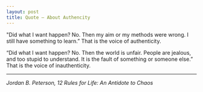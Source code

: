 ```yaml
---
layout: post
title: Quote — About Authencity
---
```


"Did what I want happen? No.
Then my aim or my methods were wrong.
I still have something to learn.”
That is the voice of authenticity.

“Did what I want happen? No.
Then the world is unfair.
People are jealous, and too stupid to understand.
It is the fault of something or someone else.”
That is the voice of inauthenticity.

___
_Jordan B. Peterson,
12 Rules for Life: An Antidote to Chaos_
